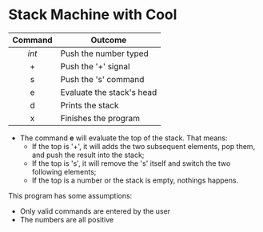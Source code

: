 # Stack Machine with Cool

| Command | Outcome                   |
|:-------:|---------------------------|
| _int_   | Push the number typed     |
| +       | Push the '+' signal       |
| s       | Push the 's' command      |
| e       | Evaluate the stack's head |
| d       | Prints the stack          |
| x       | Finishes the program      |

* The command __e__ will evaluate the top of the stack. That means:
    * If the top is '+', it will adds the two subsequent elements, pop them, and push the result into the stack;
    * If the top is 's', it will remove the 's' itself and switch the two following elements;
    * If the top is a number or the stack is empty, nothings happens.

This program has some assumptions:

* Only valid commands are entered by the user
* The numbers are all positive
